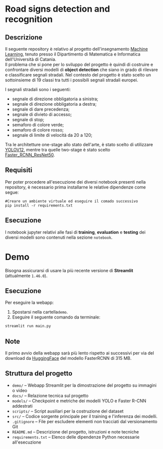 # Road signs detection and recognition

## Descrizione
Il seguente repository è relativo al progetto dell'insegnamento [Machine Learning](https://www.dmi.unict.it/farinella/ML/), tenuto presso il Dipartimento di Matematica e Informatica dell'Università di Catania.  
Il problema che si pone per lo sviluppo del progetto  è quindi di costruire e confrontare diversi modelli di **object detection** che siano in grado di rilevare e classificare segnali stradali. Nel contesto del progetto è stato scelto un sottoinsieme di 19 classi tra tutti i possibili segnali stradali europei.  

I segnali stradali sono i seguenti:  
* segnale di direzione obbligatoria a sinistra;
* segnale di direzione obbligatoria a destra;
* segnale di dare precedenza;
* segnale di divieto di accesso;
* segnale di stop;
* semaforo di colore verde;
* semaforo di colore rosso;
* segnale di limite di velocità da 20 a 120;  

Tra le architetture one-stage allo stato dell'arte, è stato scelto di utilizzare [YOLOV12](https://docs.ultralytics.com/models/yolo12/), mentre tra quelle two-stage è stato scelto [Faster_RCNN_ResNet50](https://docs.pytorch.org/vision/main/models/generated/torchvision.models.detection.fasterrcnn_resnet50_fpn.html).

## Requisiti
Per poter procedere all'esecuzione dei diversi notebook presenti nella repository, è necessario prima installarne le relative dipendenze come segue:  
```
#Creare un ambiente virtuale ed eseguire il comado successivo
pip install -r requirements.txt
```
## Esecuzione
I notebook jupyter relativi alle fasi di **training**, **evaluation** e **testing** dei diversi modelli sono contenuti nella sezione `notebook`.  


# Demo

Bisogna assicurarsi di usare la più recente versione di **Streamlit** (attualmente `1.46.0`).

## Esecuzione

Per eseguire la webapp:

1. Spostarsi nella cartella`demo`.
2. Eseguire il seguente comando da terminale:

```bash
streamlit run main.py
```

## Note

Il primo avvio della webapp sarà più lento rispetto ai successivi per via del download da [HuggingFace](https://huggingface.co/) del modello FasterRCNN di 315 MB.

## Struttura del progetto

- `demo/` – Webapp Streamlit per la dimostrazione del progetto su immagini o video
- `docs/` – Relazione tecnica sul progetto
- `models/` – Checkpoint e metriche dei modelli YOLO e Faster R-CNN addestrati
- `scripts/` – Script ausiliari per la costruzione del dataset
- `src/` – Codice sorgente principale per il training e l'inferenza dei modelli.
- `.gitignore` – File per escludere elementi non tracciati dal versionamento Git
- `README.md` – Descrizione del progetto, istruzioni e note tecniche
- `requirements.txt` – Elenco delle dipendenze Python necessarie all'esecuzione

